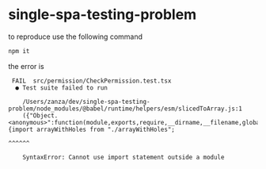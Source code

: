 # single-spa-testing-problem

to reproduce use the following command

```sh
npm it
```

the error is

```
 FAIL  src/permission/CheckPermission.test.tsx
  ● Test suite failed to run

    /Users/zanza/dev/single-spa-testing-problem/node_modules/@babel/runtime/helpers/esm/slicedToArray.js:1
    ({"Object.<anonymous>":function(module,exports,require,__dirname,__filename,global,jest){import arrayWithHoles from "./arrayWithHoles";
                                                                                             ^^^^^^

    SyntaxError: Cannot use import statement outside a module
```
